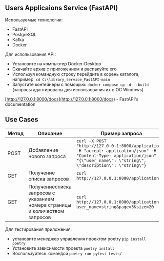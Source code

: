 ## Users Applicaions Service (FastAPI)

Используемые технологии:
* FastAPI
* PostgreSQL
* Kafka
* Docker

Для использования API:
* Установите на компьютер Docker-Desktop
* Скачайте архив с приложением и распакуйте его
* Используя командную строку перейдите в корень каталога, например: `cd C:\library_service_FastAPI-main`
* Запустите контейнеры с помощью: `docker compose up -d --build` (запросы адаптированы для использования их в ОС Windows)


[http://127.0.0.1:8000/docs](http://127.0.0.1:8000/docs) - FastAPI's documentation

## Use Cases

| Метод  | Описание                                | Пример запроса                                                                                                                  |
|--------|-----------------------------------------|-------------------------------------------------------------------------------------------------------------------------------|
| POST   | Добавление нового запроса                | `curl -X POST "http://127.0.0.1:8000/applications" -H "accept: application/json" -H "Content-Type: application/json" -d "{\"user_name\": \"string\", \"description\": \"string\"}` |
| GET    | Получение списка запросов           | `curl http://127.0.0.1:8000/applications`                                                                                             |
| GET    | Получениесписка запросов с указанием номера страницы и количеством запросов         | `curl http://127.0.0.1:8000/applications?user_name=string&page=3&size=20`                 |


Для тестирования приложения:
* установите менеджер управления проектом poetry `pip install poetry`
* Установите зависимости проекта `poetry install`
* Воспользуйтесь командой `poetry run pytest tests/`